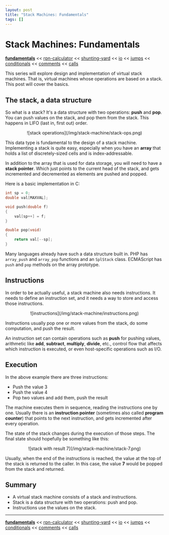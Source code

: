 ```yaml
---
layout: post
title: "Stack Machines: Fundamentals"
tags: []
---
```


# Stack Machines: Fundamentals

[**fundamentals**](/2013/08/28/stack-machines-fundamentals.html) <<
[rpn-calculator](/2013/12/02/stack-machines-rpn.html) <<
[shunting-yard](/2013/12/03/stack-machines-shunting-yard.html) <<
[io](/2014/11/29/stack-machines-io.html) <<
[jumps](/2014/11/30/stack-machines-jumps.html) <<
[conditionals](/2014/12/01/stack-machines-conditionals.html) <<
[comments](/2014/12/02/stack-machines-comments.html) <<
[calls](/2014/12/03/stack-machines-calls.html)

This series will explore design and implementation of virtual stack machines.
That is, virtual machines whose operations are based on a stack. This post
will cover the basics.

## The stack, a data structure

So what is a stack? It's a data structure with two operations: **push** and
**pop**. You can push values on the stack, and pop them from the stack. This
happens in LIFO (last in, first out) order.

<center>
    ![stack operations](/img/stack-machine/stack-ops.png)
</center>

This data type is fundamental to the design of a stack machine. Implementing a
stack is quite easy, especially when you have an **array** that holds a list
of discretely-sized cells and is index-addressable.

In addition to the array that is used for data storage, you will need to have
a **stack pointer**. Which just points to the current head of the stack, and
gets incremented and decremented as elements are pushed and popped.

Here is a basic implementation in C:

~~~c
int sp = 0;
double val[MAXVAL];

void push(double f)
{
    val[sp++] = f;
}

double pop(void)
{
    return val[--sp];
}
~~~

Many languages already have such a data structure built in. PHP has
`array_push` and `array_pop` functions and an `SplStack` class. ECMAScript has
`push` and `pop` methods on the array prototype.

## Instructions

In order to be actually useful, a stack machine also needs instructions. It
needs to define an instruction set, and it needs a way to store and access
those instructions.

<center>
    ![instructions](/img/stack-machine/instructions.png)
</center>

Instructions usually pop one or more values from the stack, do some
computation, and push the result.

An instruction set can contain operations such as **push** for pushing values,
arithmetic like **add**, **subtract**, **multiply**, **divide**, etc., control
flow that affects which instruction is executed, or even host-specific
operations such as I/O.

## Execution

In the above example there are three instructions:

* Push the value 3
* Push the value 4
* Pop two values and add them, push the result

The machine executes them in sequence, reading the instructions one by one.
Usually there is an **instruction pointer** (sometimes also called **program
counter**) that points to the next instruction, and gets incremented after
every operation.

The state of the stack changes during the execution of those steps. The final
state should hopefully be something like this:

<center>
    ![stack with result 7](/img/stack-machine/stack-7.png)
</center>

Usually, when the end of the instructions is reached, the value at the top of
the stack is returned to the caller. In this case, the value **7** would be
popped from the stack and returned.

## Summary

* A virtual stack machine consists of a stack and instructions.
* Stack is a data structure with two operations: push and pop.
* Instructions use the values on the stack.

---

[**fundamentals**](/2013/08/28/stack-machines-fundamentals.html) <<
[rpn-calculator](/2013/12/02/stack-machines-rpn.html) <<
[shunting-yard](/2013/12/03/stack-machines-shunting-yard.html) <<
[io](/2014/11/29/stack-machines-io.html) <<
[jumps](/2014/11/30/stack-machines-jumps.html) <<
[conditionals](/2014/12/01/stack-machines-conditionals.html) <<
[comments](/2014/12/02/stack-machines-comments.html) <<
[calls](/2014/12/03/stack-machines-calls.html)
